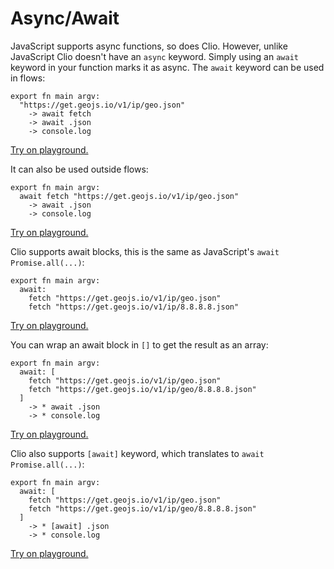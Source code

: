 # Async/Await

JavaScript supports async functions, so does Clio. However, unlike JavaScript Clio doesn't have an `async` keyword. Simply using an `await` keyword in your function marks it as async. The `await` keyword can be used in flows:

```text
export fn main argv:
  "https://get.geojs.io/v1/ip/geo.json"
    -> await fetch
    -> await .json
    -> console.log
```

[Try on playground.](https://clio-playground.pouyae.vercel.app/?code=export%20fn%20main%20argv%3A%0A%20%20%22https%3A%2F%2Fget.geojs.io%2Fv1%2Fip%2Fgeo.json%22%0A%20%20%20%20-%3E%20await%20fetch%0A%20%20%20%20-%3E%20await%20.json%0A%20%20%20%20-%3E%20console.log)

It can also be used outside flows:

```text
export fn main argv:
  await fetch "https://get.geojs.io/v1/ip/geo.json"
    -> await .json
    -> console.log
```

[Try on playground.](https://clio-playground.pouyae.vercel.app/?code=export%20fn%20main%20argv%3A%0A%20%20await%20fetch%20%22https%3A%2F%2Fget.geojs.io%2Fv1%2Fip%2Fgeo.json%22%0A%20%20%20%20-%3E%20await%20.json%0A%20%20%20%20-%3E%20console.log)

Clio supports await blocks, this is the same as JavaScript's `await Promise.all(...)`:

```text
export fn main argv:
  await:
    fetch "https://get.geojs.io/v1/ip/geo.json"
    fetch "https://get.geojs.io/v1/ip/8.8.8.8.json"
```

[Try on playground.](https://clio-playground.pouyae.vercel.app/?code=export%20fn%20main%20argv%3A%0A%20%20await%3A%0A%20%20%20%20fetch%20%22https%3A%2F%2Fget.geojs.io%2Fv1%2Fip%2Fgeo.json%22%0A%20%20%20%20fetch%20%22https%3A%2F%2Fget.geojs.io%2Fv1%2Fip%2F8.8.8.8.json%22)

You can wrap an await block in `[]` to get the result as an array:

```text
export fn main argv:
  await: [
    fetch "https://get.geojs.io/v1/ip/geo.json"
    fetch "https://get.geojs.io/v1/ip/geo/8.8.8.8.json"
  ]
    -> * await .json
    -> * console.log
```

[Try on playground.](https://clio-playground.pouyae.vercel.app/?code=export%20fn%20main%20argv%3A%0A%20%20await%3A%20%5B%0A%20%20%20%20fetch%20%22https%3A%2F%2Fget.geojs.io%2Fv1%2Fip%2Fgeo.json%22%0A%20%20%20%20fetch%20%22https%3A%2F%2Fget.geojs.io%2Fv1%2Fip%2Fgeo%2F8.8.8.8.json%22%0A%20%20%5D%0A%20%20%20%20-%3E%20*%20await%20.json%0A%20%20%20%20-%3E%20*%20console.log%0A)

Clio also supports `[await]` keyword, which translates to `await Promise.all(...)`:

```text
export fn main argv:
  await: [
    fetch "https://get.geojs.io/v1/ip/geo.json"
    fetch "https://get.geojs.io/v1/ip/geo/8.8.8.8.json"
  ]
    -> * [await] .json
    -> * console.log
```

[Try on playground.](https://clio-playground.pouyae.vercel.app/?code=export%20fn%20main%20argv%3A%0A%20%20await%3A%20%5B%0A%20%20%20%20fetch%20%22https%3A%2F%2Fget.geojs.io%2Fv1%2Fip%2Fgeo.json%22%0A%20%20%20%20fetch%20%22https%3A%2F%2Fget.geojs.io%2Fv1%2Fip%2Fgeo%2F8.8.8.8.json%22%0A%20%20%5D%0A%20%20%20%20-%3E%20*%20%5Bawait%5D%20.json%0A%20%20%20%20-%3E%20*%20console.log)
